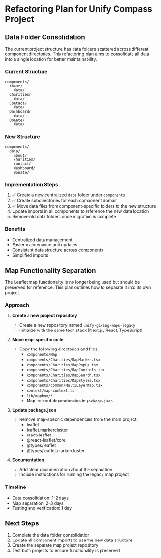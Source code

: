# Refactoring Plan for Unify Compass Project

## Data Folder Consolidation

The current project structure has data folders scattered across different component directories. This refactoring plan aims to consolidate all data into a single location for better maintainability.

### Current Structure

```
components/
  About/
    data/
  Charities/
    data/
  Contact/
    data/
  Dashboard/
    data/
  Donate/
    data/
```

### New Structure

```
components/
  data/
    about/
    charities/
    contact/
    dashboard/
    donate/
```

### Implementation Steps

1. ✅ Create a new centralized `data` folder under `components`
2. ✅ Create subdirectories for each component domain
3. ✅ Move data files from component-specific folders to the new structure
4. Update imports in all components to reference the new data location
5. Remove old data folders once migration is complete

### Benefits

- Centralized data management
- Easier maintenance and updates
- Consistent data structure across components
- Simplified imports

## Map Functionality Separation

The Leaflet map functionality is no longer being used but should be preserved for reference. This plan outlines how to separate it into its own project.

### Approach

1. **Create a new project repository**
   - Create a new repository named `unify-giving-maps-legacy`
   - Initialize with the same tech stack (Next.js, React, TypeScript)

2. **Move map-specific code**
   - Copy the following directories and files:
     - `components/Map`
     - `components/Charities/MapMarker.tsx`
     - `components/Charities/MapPopUp.tsx`
     - `components/Charities/MapControls.tsx`
     - `components/Charities/MapSearch.tsx`
     - `components/Charities/MapStyles.tsx`
     - `components/common/MultiLayerMap.tsx`
     - `context/map-context.ts`
     - `lib/mapbox/*`
     - Map-related dependencies in `package.json`

3. **Update package.json**
   - Remove map-specific dependencies from the main project:
     - leaflet
     - leaflet.markercluster
     - react-leaflet
     - @react-leaflet/core
     - @types/leaflet
     - @types/leaflet.markercluster

4. **Documentation**
   - Add clear documentation about the separation
   - Include instructions for running the legacy map project

### Timeline

- Data consolidation: 1-2 days
- Map separation: 2-3 days
- Testing and verification: 1 day

## Next Steps

1. Complete the data folder consolidation
2. Update all component imports to use the new data structure
3. Create the separate map project repository
4. Test both projects to ensure functionality is preserved